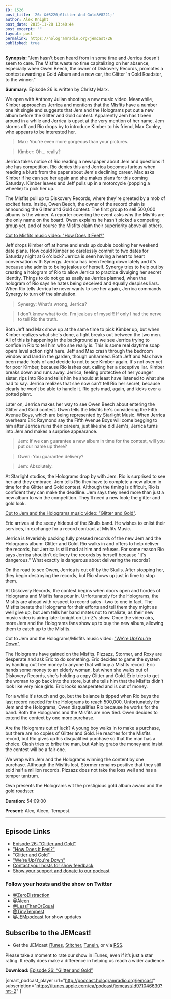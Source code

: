 ```yaml
---
ID: 1526
post_title: '26: &#8220;Glitter And Gold&#8221;'
author: Alex Knight
post_date: 2015-11-28 13:40:44
post_excerpt: ""
layout: post
permalink: https://hologramradio.org/jemcast/26
published: true
---
```

__Synopsis:__ "Jem hasn't been heard from in some time and Jerrica doesn't seem to care. The Misfits waste no time capitalizing on her absence, especially when Owen Beech, the owner of Diskovery Records, promotes a contest awarding a Gold Album and a new car, the Glitter 'n Gold Roadster, to the winner."

__Summary:__ Episode 26 is written by Christy Marx.

We open with Anthony Julian shooting a new music video. Meanwhile, Kimber approaches Jerrica and mentions that the Misfits have a number one hit single and suggests that Jem and the Holograms put out a new album before the Glitter and Gold contest. Apparently Jem has't been around in a while and Jerrica is upset at the very mention of her name. Jem storms off and Rio drops by to introduce Kimber to his friend, Max Conley, who appears to be interested her.

> Max: You're even more gorgeous than your pictures.

> Kimber: Oh... really?

Jerrica takes notice of Rio reading a newspaper about Jem and questions if she has competition. Rio denies this and Jerrica becomes furious when reading a blurb from the paper about Jem's declining career. Max asks Kimber if he can see her again and she makes plans for this coming Saturday. Kimber leaves and Jeff pulls up in a motorcycle (popping a wheelie) to pick her up.

The Misfits pull up to Diskovery Records, where they're greeted by a mob of excited fans. Inside, Owen Beech, the owner of the record chain is announcing the Glitter and Gold contest. The first group to sell 500,000 albums is the winner. A reporter covering the event asks why the Misfits are the only name on the board. Owen explains he hasn't picked a competing group yet, and of course the Misfits claim their superiority above all others.

[Cut to Misfits music video: "How Does It Feel?"][How Does It Feel?]

Jeff drops Kimber off at home and ends up double booking her weekend date plans. How could Kimber so carelessly commit to two dates for Saturday night at 6 o'clock? Jerrica is seen having a heart to heart conversation with Synergy. Jerrica has been feeling down lately and it's because she admits to being jealous of herself. Synergy tries to help out by creating a hologram of Rio to allow Jerrica to practice divulging her secret identity. Things to do not go as easily as Jerrica planned, when the hologram of Rio says he hates being deceived and equally despises liars. When Rio tells Jerrica he never wants to see her again, Jerrica commands Synergy to turn off the simulation.

> Synergy: What's wrong, Jerrica?

> I don't know what to do. I'm jealous of myself! If only I had the nerve to tell Rio the truth.

Both Jeff and Max show up at the same time to pick Kimber up, but when Kimber realizes what she's done, a fight breaks out between the two men. All of this is happening in the background as we see Jerrica trying to confide in Rio to tell him who she really is. This is some real daytime soap opera level action right here. Jeff and Max crash through the bedroom window and land in the garden, though unharmed. Both Jeff and Max have been made fools of and decide to not to see Kimber again. It's not over yet for poor Kimber, because Rio lashes out, calling her a deceptive liar. Kimber breaks down and runs away. Jerrica, feeling protective of her younger sister, rips into Rio and tells him he should at least have listened to what she had to say. Jerrica realizes that she now can't tell Rio her secret, because clearly he won't be able to handle it. Rio gets mad, again, and kicks over a potted plant.

Later on, Jerrica makes her way to see Owen Beech about entering the Glitter and Gold contest. Owen tells the Misfits he's considering the Fifth Avenue Boys, which are being represented by Starlight Music.  When Jerrica overhears Eric Raymond say the Fifth Avenue Boys will come begging to him after Jerrica ruins their careers, just like she did Jem's, Jerrica turns into Jem and makes a surprise appearance.

> Jem: If we can guarantee a new album in time for the contest, will you put our name up there?

> Owen: You guarantee delivery?

> Jem: Absolutely.

At Starlight studios, the Holograms drop by with Jem. Rio is surprised to see her and they embrace. Jem tells Rio they have to complete a new album in time for the Glitter and Gold contest. Although the timing is difficult, Rio is confident they can make the deadline. Jem says they need more than just a new album to win the competition. They'll need a new look; the glitter and gold look.

[Cut to Jem and the Holograms music video: "Glitter and Gold"][Glitter and Gold].

Eric arrives at the seedy hideout of the Skulls band. He wishes to enlist their services, in exchange for a record contract at Misfits Music.

Jerrica is feverishly packing fully pressed records of the new Jem and the Holograms album: Glitter and Gold. Rio walks in and offers to help deliver the records, but Jerrica is still mad at him and refuses. For some reason Rio says Jerrica shouldn't delivery the records by herself because "it's dangerous." What exactly is dangerous about delivering the records?

On the road to see Owen, Jerrica is cut off by the Skulls. After stopping her, they begin destroying the records, but Rio shows up just in time to stop them.

At Diskovery Records, the contest begins when doors open and hordes of Holograms and Misfits fans pour in. Unfortunately for the Holograms, the Misfits are ahead with respect to record sales--two to one in fact. The Misfits berate the Holograms for their efforts and tell them they might as well give up, but Jem tells her band mates not to retaliate, as their new music video is airing later tonight on Lin-Z's show. Once the video airs, more Jem and the Holograms fans show up to buy the new album, allowing them to catch up to the Misfits.

Cut to Jem and the Holograms/Misfits music video: ["We're Up/You're Down"][We're Up/You're Down].

The Holograms have gained on the Misfits. Pizzazz, Stormer, and Roxy are desperate and ask Eric to do something. Eric decides to game the system by handing out free money to anyone that will buy a Misfits record. Eric hands some money to an elderly woman, but when she walks out of Diskovery Records, she's holding a copy Glitter and Gold. Eric tries to get the woman to go back into the store, but she tells him that the Misfits didn't look like very nice girls. Eric looks exasperated and is out of money.

For a while it's touch and go, but the balance is tipped when Rio buys the last record needed for the Holograms to reach 500,000. Unfortunately for Jem and the Holograms, Owen disqualifies Rio because he works for the band. Both the Holograms and the Misfits are now tied. Owen decides to extend the context by one more purchase.

Are the Holograms out of luck? A young boy walks in to make a purchase, but there are no copies of Glitter and Gold. He reaches for the Misfits record, but Rio gives up his disqualified purchase so that the man has a choice. Clash tries to bribe the man, but Ashley grabs the money and insist the contest will be a fair one.

We wrap with Jem and the Holograms winning the content by one purchase. Although the Misfits lost, Stormer remains positive that they still sold half a million records. Pizzazz does not take the loss well and has a temper tantrum.

Own presents the Holograms wit the prestigious gold album award and the gold roadster.



__Duration:__ 54:09:00

__Present:__ Alex, Aleen, Tempest.

_________

## Episode Links

- [Episode 26: "Glitter and Gold"][Glitter and Gold]
- ["How Does It Feel?"][How Does It Feel?]
- ["Glitter and Gold"][Glitter and Gold]
- ["We're Up/You're Down"][We're Up/You're Down]
- [Contact your hosts for show feedback][Contact]
- [Show your support and donate to our podcast][Donate]

### Follow your hosts and the show on Twitter

- [@ZeroDistraction][ZeroDistraction]
- [@Aleen][Aleen]
- [@LessThanOrEqual][LessThanOrEqual]
- [@TinyTempest][TinyTempest]
- [@JEMpodcast][JEMcast] for show updates

## Subscribe to the JEMcast!

- Get the JEMcast [iTunes][iTunes], [Stitcher][Stitcher], [TuneIn][TuneIn], or via [RSS][RSS].

Please take a moment to rate our show in iTunes, even if it’s just a star rating. It really does make a difference in helping us reach a wider audience.

__Download:__ [Episode 26: “Glitter and Gold”][E26]

[Glitter and Gold]: http://jem.wikia.com/wiki/Glitter_and_Gold_(episode)
[How Does It Feel?]: https://www.youtube.com/watch?v=-vtmRL0__70
[Glitter and Gold]:  https://www.youtube.com/watch?v=Bjvfb8GqCl4
[We're Up/You're Down]: https://www.youtube.com/watch?v=c-ejpnZojO4
[Contact]: https://jemcast.tv/contact
[Donate]: https://jemcast.tv/donate
[ZeroDistraction]: https://twitter.com/zerodistraction
[Aleen]: https://twitter.com/aleen
[LessThanOrEqual]: https://twitter.com/lessthanorequal
[TinyTempest]: https://twitter.com/tinytempest
[JEMcast]: (https://twitter.com/JEMpodcast) 
[iTunes]: https://itunes.apple.com/ca/podcast/jemcast/id971046630
[Stitcher]: http://www.stitcher.com/podcast/jemcast
[TuneIn]: http://tunein.com/radio/JEMcast-p733327/
[RSS]: http://podcast.hologramradio.org/jemcast
[E26]: http://podcasts-1.feedpress.co/9829/JEMcast-E26.mp3

[smart_podcast_player url="http://podcast.hologramradio.org/jemcast" subscription="https://itunes.apple.com/ca/podcast/jemcast/id971046630?mt=2" ]